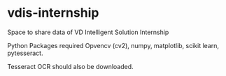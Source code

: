 # vdis-internship
Space to share data of VD Intelligent Solution Internship

Python Packages required
Opvencv (cv2),
numpy,
matplotlib,
scikit learn,
pytesseract.

Tesseract OCR should also be downloaded.

